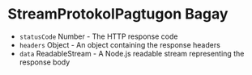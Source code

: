 # StreamProtokolPagtugon Bagay

* `statusCode` Number - The HTTP response code
* `headers` Object - An object containing the response headers
* `data` ReadableStream - A Node.js readable stream representing the response body